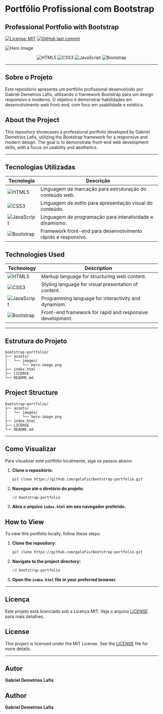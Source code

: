 # Portfólio Profissional com Bootstrap

## Professional Portfolio with Bootstrap

[![License: MIT](https://img.shields.io/badge/License-MIT-yellow.svg)](https://opensource.org/licenses/MIT)
[![GitHub last commit](https://img.shields.io/github/last-commit/galafis/bootstrap-portfolio)](https://github.com/galafis/bootstrap-portfolio/commits/main)


![Hero Image](https://raw.githubusercontent.com/galafis/bootstrap-portfolio/main/assets/images/hero-image.png)

<p align="center">
  <img src="https://img.shields.io/badge/HTML5-E34F26?style=for-the-badge&logo=html5&logoColor=white" alt="HTML5">
  <img src="https://img.shields.io/badge/CSS3-1572B6?style=for-the-badge&logo=css3&logoColor=white" alt="CSS3">
  <img src="https://img.shields.io/badge/JavaScript-F7DF1E?style=for-the-badge&logo=javascript&logoColor=black" alt="JavaScript">
  <img src="https://img.shields.io/badge/Bootstrap-563D7C?style=for-the-badge&logo=bootstrap&logoColor=white" alt="Bootstrap">
</p>

--- 

## Sobre o Projeto

Este repositório apresenta um portfólio profissional desenvolvido por Gabriel Demetrios Lafis, utilizando o framework Bootstrap para um design responsivo e moderno. O objetivo é demonstrar habilidades em desenvolvimento web front-end, com foco em usabilidade e estética.

## About the Project

This repository showcases a professional portfolio developed by Gabriel Demetrios Lafis, utilizing the Bootstrap framework for a responsive and modern design. The goal is to demonstrate front-end web development skills, with a focus on usability and aesthetics.

--- 

## Tecnologias Utilizadas

| Tecnologia | Descrição |
|---|---|
| ![HTML5](https://img.shields.io/badge/HTML5-E34F26?style=for-the-badge&logo=html5&logoColor=white) | Linguagem de marcação para estruturação do conteúdo web. |
| ![CSS3](https://img.shields.io/badge/CSS3-1572B6?style=for-the-badge&logo=css3&logoColor=white) | Linguagem de estilo para apresentação visual do conteúdo. |
| ![JavaScript](https://img.shields.io/badge/JavaScript-F7DF1E?style=for-the-badge&logo=javascript&logoColor=black) | Linguagem de programação para interatividade e dinamismo. |
| ![Bootstrap](https://img.shields.io/badge/Bootstrap-563D7C?style=for-the-badge&logo=bootstrap&logoColor=white) | Framework front-end para desenvolvimento rápido e responsivo. |

## Technologies Used

| Technology | Description |
|---|---|
| ![HTML5](https://img.shields.io/badge/HTML5-E34F26?style=for-the-badge&logo=html5&logoColor=white) | Markup language for structuring web content. |
| ![CSS3](https://img.shields.io/badge/CSS3-1572B6?style=for-the-badge&logo=css3&logoColor=white) | Styling language for visual presentation of content. |
| ![JavaScript](https://img.shields.io/badge/JavaScript-F7DF1E?style=for-the-badge&logo=javascript&logoColor=black) | Programming language for interactivity and dynamism. |
| ![Bootstrap](https://img.shields.io/badge/Bootstrap-563D7C?style=for-the-badge&logo=bootstrap&logoColor=white) | Front-end framework for rapid and responsive development. |

--- 

## Estrutura do Projeto

```
bootstrap-portfolio/
├── assets/
│   └── images/
│       └── hero-image.png
├── index.html
├── LICENSE
└── README.md
```

## Project Structure

```
bootstrap-portfolio/
├── assets/
│   └── images/
│       └── hero-image.png
├── index.html
├── LICENSE
└── README.md
```

--- 

## Como Visualizar

Para visualizar este portfólio localmente, siga os passos abaixo:

1.  **Clone o repositório:**
    ```bash
    git clone https://github.com/galafis/bootstrap-portfolio.git
    ```
2.  **Navegue até o diretório do projeto:**
    ```bash
    cd bootstrap-portfolio
    ```
3.  **Abra o arquivo `index.html` em seu navegador preferido.**

## How to View

To view this portfolio locally, follow these steps:

1.  **Clone the repository:**
    ```bash
    git clone https://github.com/galafis/bootstrap-portfolio.git
    ```
2.  **Navigate to the project directory:**
    ```bash
    cd bootstrap-portfolio
    ```
3.  **Open the `index.html` file in your preferred browser.**

--- 

## Licença

Este projeto está licenciado sob a Licença MIT. Veja o arquivo [LICENSE](LICENSE) para mais detalhes.

## License

This project is licensed under the MIT License. See the [LICENSE](LICENSE) file for more details.

--- 

## Autor

**Gabriel Demetrios Lafis**

## Author

**Gabriel Demetrios Lafis**


